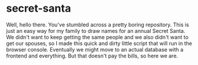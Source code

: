 # secret-santa

Well, hello there. You've stumbled across a pretty boring repository. This is just an easy way for my family to draw names for an annual Secret Santa. We didn't want to keep getting the same people and we also didn't want to get our spouses, so I made this quick and dirty little script that will run in the browser console. Eventually we might move to an actual database with a frontend and everything. But that doesn't pay the bills, so here we are.
